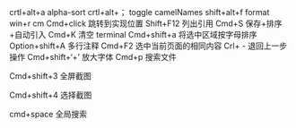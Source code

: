 crtl+alt+a  alpha-sort
crtl+alt+； toggle camelNames
shift+alt+f format
win+r       cm
Cmd+click
跳转到实现位置
Shift+F12
列出引用
Cmd+S
保存+排序+自动引入
Cmd+K
清空 terminal
Cmd+shift+a
将选中区域按字母排序
Option+shift+A
多行注释
Cmd+F2
选中当前页面的相同内容
Crl+ -
退回上一步操作
Cmd+shift+‘+’
放大字体
Cmd+p
搜索文件

Cmd+shift+3
全屏截图

Cmd+shift+4
选择截图

cmd+space
全局搜索



